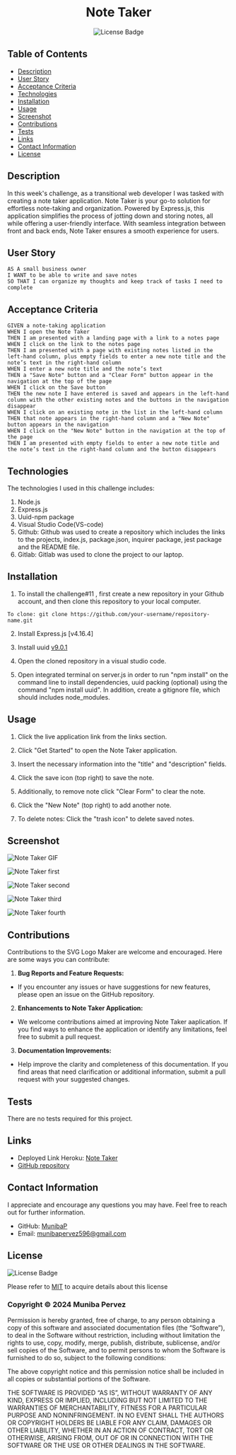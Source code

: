<div align ="center">

# Note Taker

![License Badge](https://shields.io/badge/license-MIT-blue)
</div>

## Table of Contents
- [Description](#description)
- [User Story](#user-story)
- [Acceptance Criteria](#acceptance-criteria)
- [Technologies](#technologies)
- [Installation](#installation)
- [Usage](#usage)
- [Screenshot](#screenshot)
- [Contributions](#contributions)
- [Tests](#tests)
- [Links](#links)
- [Contact Information](#contact-information)
- [License](#license)

## Description
In this week's challenge, as a transitional web developer I was tasked with creating a note taker application. Note Taker is your go-to solution for effortless note-taking and organization. Powered by Express.js, this application simplifies the process of jotting down and storing notes, all while offering a user-friendly interface. With seamless integration between front and back ends, Note Taker ensures a smooth experience for users. 

## User Story
```
AS A small business owner
I WANT to be able to write and save notes
SO THAT I can organize my thoughts and keep track of tasks I need to complete
```

## Acceptance Criteria
```
GIVEN a note-taking application
WHEN I open the Note Taker
THEN I am presented with a landing page with a link to a notes page
WHEN I click on the link to the notes page
THEN I am presented with a page with existing notes listed in the left-hand column, plus empty fields to enter a new note title and the note’s text in the right-hand column
WHEN I enter a new note title and the note’s text
THEN a "Save Note" button and a "Clear Form" button appear in the navigation at the top of the page
WHEN I click on the Save button
THEN the new note I have entered is saved and appears in the left-hand column with the other existing notes and the buttons in the navigation disappear
WHEN I click on an existing note in the list in the left-hand column
THEN that note appears in the right-hand column and a "New Note" button appears in the navigation
WHEN I click on the "New Note" button in the navigation at the top of the page
THEN I am presented with empty fields to enter a new note title and the note’s text in the right-hand column and the button disappears

```
## Technologies
The technologies I used in this challenge includes:

1. Node.js
2. Express.js
3. Uuid-npm package
4. Visual Studio Code(VS-code)
5. Github: Github was used to create a repository which includes the links to the projects, index.js, package.json, inquirer package, jest package and the README file.
6. Gitlab: Gitlab was used to clone the project to our laptop.

## Installation
1. To install the challenge#11 , first create a new repository in your Github account, and then clone this repository to your local computer. 
```
To clone: git clone https://github.com/your-username/repository-name.git   
```           
2. Install Express.js [v4.16.4]

3. Install uuid [v9.0.1](optional)

4. Open the cloned repository in a visual studio code.
 
5. Open integrated terminal on server.js in order to run "npm install" on the command line to install dependencies, uuid packing (optional) using the command "npm install uuid". In addition, create a gitignore file, which should includes node_modules.

## Usage
1. Click the live application link from the links section.

2. Click "Get Started" to open the Note Taker application.

3. Insert the necessary information into the "title" and "description" fields.

4. Click the save icon (top right) to save the note.

5. Additionally, to remove note click "Clear Form" to clear the note.

6. Click the "New Note" (top right) to add another note.

7. To delete notes: Click the "trash icon" to delete saved notes.

## Screenshot
![Note Taker GIF](/Assets/note_taker.gif)

![Note Taker first](/Assets/note_taker_first.jpeg)

![Note Taker second](/Assets/note_taker_second.jpeg)

![Note Taker third](/Assets/note_taker_third.jpeg)

![Note Taker fourth](/Assets/note_taker_fourth.jpeg)

## Contributions
Contributions to the SVG Logo Maker are welcome and encouraged. Here are some ways you can contribute:

1. **Bug Reports and Feature Requests:**
  - If you encounter any issues or have suggestions for new features, please open an issue on the GitHub repository.
    
2. **Enhancements to Note Taker Application:**
  -  We welcome contributions aimed at improving Note Taker aaplication. If you find ways to enhance the application or identify any limitations, feel free to submit a pull request.

3. **Documentation Improvements:**
  - Help improve the clarity and completeness of this documentation. If you find areas that need clarification or additional information, submit a pull request with your suggested changes.

## Tests
There are no tests required for this project.

## Links
- Deployed Link Heroku: [Note Taker]()
- [GitHub repository]()
  

## Contact Information
I appreciate and encourage any questions you may have. Feel free to reach out for further information.

- GitHub: [MunibaP](https://github.com/MunibaP)
- Email: munibapervez596@gmail.com

## License
![License Badge](https://shields.io/badge/license-MIT-blue)

Please refer to [MIT]() to acquire details about this license

### Copyright © 2024 Muniba Pervez

Permission is hereby granted, free of charge, to any person obtaining a copy of this software and associated documentation files (the “Software”), to deal in the Software without restriction, including without limitation the rights to use, copy, modify, merge, publish, distribute, sublicense, and/or sell copies of the Software, and to permit persons to whom the Software is furnished to do so, subject to the following conditions:

The above copyright notice and this permission notice shall be included in all copies or substantial portions of the Software.

THE SOFTWARE IS PROVIDED “AS IS”, WITHOUT WARRANTY OF ANY KIND, EXPRESS OR IMPLIED, INCLUDING BUT NOT LIMITED TO THE WARRANTIES OF MERCHANTABILITY, FITNESS FOR A PARTICULAR PURPOSE AND NONINFRINGEMENT. IN NO EVENT SHALL THE AUTHORS OR COPYRIGHT HOLDERS BE LIABLE FOR ANY CLAIM, DAMAGES OR OTHER LIABILITY, WHETHER IN AN ACTION OF CONTRACT, TORT OR OTHERWISE, ARISING FROM, OUT OF OR IN CONNECTION WITH THE SOFTWARE OR THE USE OR OTHER DEALINGS IN THE SOFTWARE.
